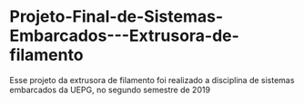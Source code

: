 # Projeto-Final-de-Sistemas-Embarcados---Extrusora-de-filamento
Esse projeto da extrusora de filamento foi realizado a disciplina de sistemas embarcados da UEPG, no segundo semestre de 2019
